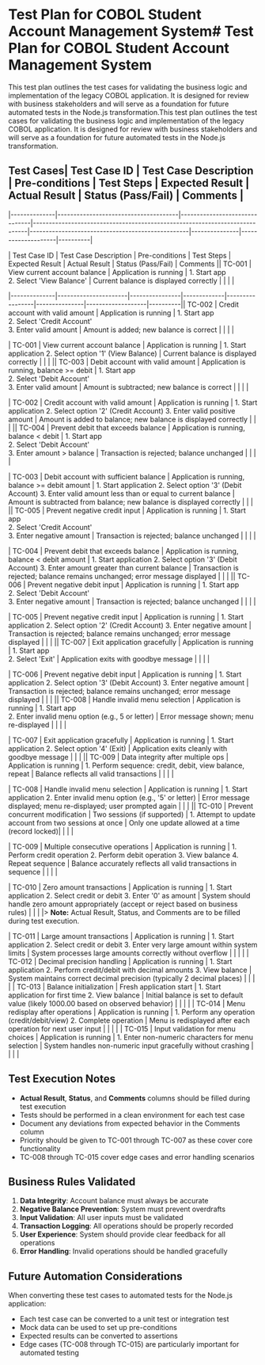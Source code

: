 # Test Plan for COBOL Student Account Management System# Test Plan for COBOL Student Account Management System



This test plan outlines the test cases for validating the business logic and implementation of the legacy COBOL application. It is designed for review with business stakeholders and will serve as a foundation for future automated tests in the Node.js transformation.This test plan outlines the test cases for validating the business logic and implementation of the legacy COBOL application. It is designed for review with business stakeholders and will serve as a foundation for future automated tests in the Node.js transformation.



## Test Cases| Test Case ID | Test Case Description                | Pre-conditions                | Test Steps                                                                 | Expected Result                                 | Actual Result | Status (Pass/Fail) | Comments |

|--------------|--------------------------------------|-------------------------------|----------------------------------------------------------------------------|--------------------------------------------------|---------------|--------------------|----------|

| Test Case ID | Test Case Description | Pre-conditions | Test Steps | Expected Result | Actual Result | Status (Pass/Fail) | Comments || TC-001       | View current account balance         | Application is running        | 1. Start app<br>2. Select 'View Balance'                                   | Current balance is displayed correctly           |               |                    |          |

|--------------|----------------------|----------------|-------------|-----------------|---------------|-------------------|----------|| TC-002       | Credit account with valid amount     | Application is running        | 1. Start app<br>2. Select 'Credit Account'<br>3. Enter valid amount        | Amount is added; new balance is correct          |               |                    |          |

| TC-001 | View current account balance | Application is running | 1. Start application 2. Select option '1' (View Balance) | Current balance is displayed correctly | | | || TC-003       | Debit account with valid amount      | Application is running, balance >= debit | 1. Start app<br>2. Select 'Debit Account'<br>3. Enter valid amount         | Amount is subtracted; new balance is correct     |               |                    |          |

| TC-002 | Credit account with valid amount | Application is running | 1. Start application 2. Select option '2' (Credit Account) 3. Enter valid positive amount | Amount is added to balance; new balance is displayed correctly | | | || TC-004       | Prevent debit that exceeds balance   | Application is running, balance < debit | 1. Start app<br>2. Select 'Debit Account'<br>3. Enter amount > balance     | Transaction is rejected; balance unchanged       |               |                    |          |

| TC-003 | Debit account with sufficient balance | Application is running, balance >= debit amount | 1. Start application 2. Select option '3' (Debit Account) 3. Enter valid amount less than or equal to current balance | Amount is subtracted from balance; new balance is displayed correctly | | | || TC-005       | Prevent negative credit input        | Application is running        | 1. Start app<br>2. Select 'Credit Account'<br>3. Enter negative amount     | Transaction is rejected; balance unchanged       |               |                    |          |

| TC-004 | Prevent debit that exceeds balance | Application is running, balance < debit amount | 1. Start application 2. Select option '3' (Debit Account) 3. Enter amount greater than current balance | Transaction is rejected; balance remains unchanged; error message displayed | | | || TC-006       | Prevent negative debit input         | Application is running        | 1. Start app<br>2. Select 'Debit Account'<br>3. Enter negative amount      | Transaction is rejected; balance unchanged       |               |                    |          |

| TC-005 | Prevent negative credit input | Application is running | 1. Start application 2. Select option '2' (Credit Account) 3. Enter negative amount | Transaction is rejected; balance remains unchanged; error message displayed | | | || TC-007       | Exit application gracefully          | Application is running        | 1. Start app<br>2. Select 'Exit'                                            | Application exits with goodbye message           |               |                    |          |

| TC-006 | Prevent negative debit input | Application is running | 1. Start application 2. Select option '3' (Debit Account) 3. Enter negative amount | Transaction is rejected; balance remains unchanged; error message displayed | | | || TC-008       | Handle invalid menu selection        | Application is running        | 1. Start app<br>2. Enter invalid menu option (e.g., 5 or letter)           | Error message shown; menu re-displayed           |               |                    |          |

| TC-007 | Exit application gracefully | Application is running | 1. Start application 2. Select option '4' (Exit) | Application exits cleanly with goodbye message | | | || TC-009       | Data integrity after multiple ops    | Application is running        | 1. Perform sequence: credit, debit, view balance, repeat                    | Balance reflects all valid transactions          |               |                    |          |

| TC-008 | Handle invalid menu selection | Application is running | 1. Start application 2. Enter invalid menu option (e.g., '5' or letter) | Error message displayed; menu re-displayed; user prompted again | | | || TC-010       | Prevent concurrent modification      | Two sessions (if supported)   | 1. Attempt to update account from two sessions at once                      | Only one update allowed at a time (record locked)|               |                    |          |

| TC-009 | Multiple consecutive operations | Application is running | 1. Perform credit operation 2. Perform debit operation 3. View balance 4. Repeat sequence | Balance accurately reflects all valid transactions in sequence | | | |

| TC-010 | Zero amount transactions | Application is running | 1. Start application 2. Select credit or debit 3. Enter '0' as amount | System should handle zero amount appropriately (accept or reject based on business rules) | | | |> **Note:** Actual Result, Status, and Comments are to be filled during test execution.

| TC-011 | Large amount transactions | Application is running | 1. Start application 2. Select credit or debit 3. Enter very large amount within system limits | System processes large amounts correctly without overflow | | | |
| TC-012 | Decimal precision handling | Application is running | 1. Start application 2. Perform credit/debit with decimal amounts 3. View balance | System maintains correct decimal precision (typically 2 decimal places) | | | |
| TC-013 | Balance initialization | Fresh application start | 1. Start application for first time 2. View balance | Initial balance is set to default value (likely 1000.00 based on observed behavior) | | | |
| TC-014 | Menu redisplay after operations | Application is running | 1. Perform any operation (credit/debit/view) 2. Complete operation | Menu is redisplayed after each operation for next user input | | | |
| TC-015 | Input validation for menu choices | Application is running | 1. Enter non-numeric characters for menu selection | System handles non-numeric input gracefully without crashing | | | |

## Test Execution Notes

- **Actual Result**, **Status**, and **Comments** columns should be filled during test execution
- Tests should be performed in a clean environment for each test case
- Document any deviations from expected behavior in the Comments column
- Priority should be given to TC-001 through TC-007 as these cover core functionality
- TC-008 through TC-015 cover edge cases and error handling scenarios

## Business Rules Validated

1. **Data Integrity**: Account balance must always be accurate
2. **Negative Balance Prevention**: System must prevent overdrafts
3. **Input Validation**: All user inputs must be validated
4. **Transaction Logging**: All operations should be properly recorded
5. **User Experience**: System should provide clear feedback for all operations
6. **Error Handling**: Invalid operations should be handled gracefully

## Future Automation Considerations

When converting these test cases to automated tests for the Node.js application:

- Each test case can be converted to a unit test or integration test
- Mock data can be used to set up pre-conditions
- Expected results can be converted to assertions
- Edge cases (TC-008 through TC-015) are particularly important for automated testing